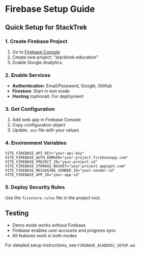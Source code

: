 # Firebase Setup Guide

## Quick Setup for StackTrek

### 1. Create Firebase Project
1. Go to [Firebase Console](https://console.firebase.google.com/)
2. Create new project: "stacktrek-education"
3. Enable Google Analytics

### 2. Enable Services
- **Authentication**: Email/Password, Google, GitHub
- **Firestore**: Start in test mode
- **Hosting** (optional): For deployment

### 3. Get Configuration
1. Add web app in Firebase Console
2. Copy configuration object
3. Update `.env` file with your values

### 4. Environment Variables
```env
VITE_FIREBASE_API_KEY="your-api-key"
VITE_FIREBASE_AUTH_DOMAIN="your-project.firebaseapp.com"
VITE_FIREBASE_PROJECT_ID="your-project-id"
VITE_FIREBASE_STORAGE_BUCKET="your-project.appspot.com"
VITE_FIREBASE_MESSAGING_SENDER_ID="your-sender-id"
VITE_FIREBASE_APP_ID="your-app-id"
```

### 5. Deploy Security Rules
Use the `firestore.rules` file in the project root.

## Testing
- Demo mode works without Firebase
- Firebase enables user accounts and progress sync
- All features work in both modes

For detailed setup instructions, see `FIREBASE_ACADEMIC_SETUP.md`.
